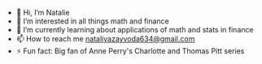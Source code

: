 - 👋 Hi, I’m Natalie
- 👀 I’m interested in all things math and finance
- 🌱 I’m currently learning about applications of math and stats in finance
- 📫 How to reach me nataliyazayvoda634@gmail.com
- ⚡ Fun fact: Big fan of Anne Perry's Charlotte and Thomas Pitt series

